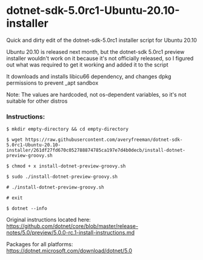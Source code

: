 # dotnet-sdk-5.0rc1-Ubuntu-20.10-installer
Quick and dirty edit of the dotnet-sdk-5.0rc1 installer script for Ubuntu 20.10

Ubuntu 20.10 is released next month, but the dotnet-sdk 5.0rc1 preview installer wouldn't work on it because it's not officially released, so I figured out what was required to get it working and added it to the script

It downloads and installs libicu66 dependency, and changes dpkg permissions to prevent \_apt sandbox

Note:  The values are hardcoded, not os-dependent variables, so it's not suitable for other distros

### Instructions:

```
$ mkdir empty-directory && cd empty-directory 

$ wget https://raw.githubusercontent.com/averyfreeman/dotnet-sdk-5.0rc1-Ubuntu-20.10-installer/261df27fd670c052788874785ca197e7d4b0decb/install-dotnet-preview-groovy.sh

$ chmod + x install-dotnet-preview-groovy.sh

$ sudo ./install-dotnet-preview-groovy.sh

# ./install-dotnet-preview-groovy.sh

# exit

$ dotnet --info
```

Original instructions located here:  https://github.com/dotnet/core/blob/master/release-notes/5.0/preview/5.0.0-rc.1-install-instructions.md

Packages for all platforms: https://dotnet.microsoft.com/download/dotnet/5.0 
